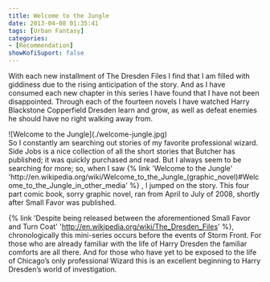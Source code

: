 ```yaml
---
title: Welcome to the Jungle
date: 2013-04-08 01:35:41
tags: [Urban Fantasy]
categories: 
- [Recommendation]
showKofiSuport: false
---
```

With each new installment of The Dresden Files I find that I am filled with giddiness due to the rising anticipation of the story.  And as I have consumed each new chapter in this series I have found that I have not been disappointed.  Through each of the fourteen novels I have watched Harry Blackstone Copperfield Dresden learn and grow, as well as defeat enemies he should have no right walking away from. <!-- more -->

<div class="embedded-image-left">![Welcome to the Jungle](./welcome-jungle.jpg)</div>So I constantly am searching out stories of my favorite professional wizard.  Side Jobs is a nice collection of all the short stories that Butcher has published; it was quickly purchased and read.  But I always seem to be searching for more; so, when I saw {% link 'Welcome to the Jungle' 'http://en.wikipedia.org/wiki/Welcome_to_the_Jungle_(graphic_novel)#Welcome_to_the_Jungle_in_other_media' %} , I jumped on the story.  This four part comic book, sorry graphic novel, ran from April to July of 2008, shortly after Small Favor was published. 

{% link 'Despite being released between the aforementioned Small Favor and Turn Coat' 'http://en.wikipedia.org/wiki/The_Dresden_Files' %}, chronologically this mini-series occurs before the events of Storm Front.  For those who are already familiar with the life of Harry Dresden the familiar comforts are all there.  And for those who have yet to be exposed to the life of Chicago’s only professional Wizard this is an excellent beginning to Harry Dresden’s world of investigation.